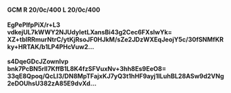 #### GCM R 20/0c/400 L 20/0c/400
**EgPePlfpPiX/r+L3**<br/>**vdkejUL7kWWY2NJUdyIetLXansBi43g2Cec6FXslwYk=**<br/>**XZ+tblRRmurNtrC/ytKjRsoJF0HJkM/sZe2JDzWXEqJeojY5c/30fSNMfKRky+HRTAK/b1LP4PHcVuw2...**<br/><br/>
**s4DqeGDcJZownIvp**<br/>**bnk7PcBN5rll7KffB1L8K4fzSFVuxNv+3hh8Es9EeO8=**<br/>**33qE8Qpoq/QcLl3/DN8MpTFajxKJ7yQ3t1hHF9ayj1ILuhBL28ASw9d2VNg2eDOUhsU382zA85E9dvXd...**